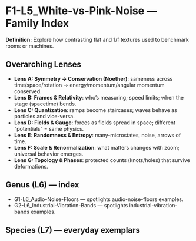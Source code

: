 # F1-L5_White-vs-Pink-Noise — Family Index
**Definition:** Explore how contrasting flat and 1/f textures used to benchmark rooms or machines.

## Overarching Lenses

- **Lens A: Symmetry -> Conservation (Noether)**: sameness across time/space/rotation → energy/momentum/angular momentum conserved.
- **Lens B: Frames & Relativity**: who’s measuring; speed limits; when the stage (spacetime) bends.
- **Lens C: Quantization**: ramps become staircases; waves behave as particles and vice-versa.
- **Lens D: Fields & Gauge**: forces as fields spread in space; different “potentials” = same physics.
- **Lens E: Randomness & Entropy**: many-microstates, noise, arrows of time.
- **Lens F: Scale & Renormalization**: what matters changes with zoom; universal behavior emerges.
- **Lens G: Topology & Phases**: protected counts (knots/holes) that survive deformations.

## Genus (L6) — index
- G1-L6_Audio-Noise-Floors — spotlights audio-noise-floors examples.
- G2-L6_Industrial-Vibration-Bands — spotlights industrial-vibration-bands examples.

## Species (L7) — everyday exemplars

